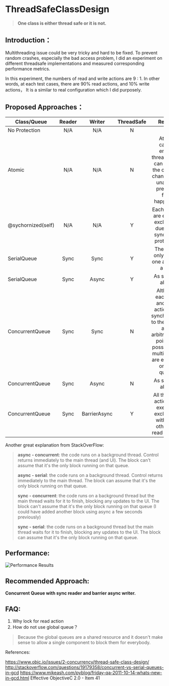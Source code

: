 # ThreadSafeClassDesign

> **One class is either thread safe or it is not.**

Introduction：
--------------------


Multithreading issue could be very tricky and hard to be fixed.  To prevent random crashes, especially the bad access problem, I did an experiment on different threadsafe implementations and measured corresponding performance metrics.

In this experiment, the numbers of read and write actions are 9 : 1. In other words,  at each test cases, there are 90% read actions, and 10% write actions， It is a similar to real configuration which I did purposely. 


Proposed Approaches：
--------------------

| Class/Queue       | Reader           | Writer  | ThreadSafe| Reason|
| ------------- |:-------------:|:-------------:|:-------------:|:-------------:|
| No Protection			| N/A | N/A | N |
| Atomic      			| N/A | N/A | N | Atomic cannot ensure threadsafe. It can reduce the crashing chances, but unable to prevent it from happening.|
| @sychornized(self)	| N/A | N/A | Y | Each actions are excuted exclusively due to the syncorized protection.
| SerialQueue      		| Sync | Sync | Y | The queue only excute one action at a time
| SerialQueue      		| Sync | Async | Y |As same as above
| ConcurrentQueue		| Sync | Sync | N |Although each read and write actions are synchronized to the callers, at an arbitrary time point, it is possible that multi actions are executed on that queue. |
| ConcurrentQueue		| Sync | Async | N | As same as above
| ConcurrentQueue		| Sync | BarrierAsync | Y | All the write actions are executed exclusively with each other and read actions. |


Another great explanation from StackOverFlow:
> **async - concurrent**: the code runs on a background thread. Control
> returns immediately to the main thread (and UI). The block can't
> assume that it's the only block running on that queue.
> 
> **async - serial**: the code runs on a background thread. Control returns
> immediately to the main thread. The block can assume that it's the
> only block running on that queue.
> 
> **sync - concurrent**: the code runs on a background thread but the main
> thread waits for it to finish, blocking any updates to the UI. The
> block can't assume that it's the only block running on that queue (I
> could have added another block using async a few seconds previously)
> 
> **sync - serial**: the code runs on a background thread but the main
> thread waits for it to finish, blocking any updates to the UI. The
> block can assume that it's the only block running on that queue.

Performance:
---------------------
![Performance Results](https://raw.githubusercontent.com/jiakai-lian/ThreadSafeClassDesign/master/performance.png)

Recommended Approach:
---------------------

**Concurrent Queue with sync reader and barrier async writer.**

FAQ:
----
1. Why lock for read action
2. How do not use global queue？
> Because the global queues are a shared resource and it doesn't make
> sense to allow a single component to block them for everybody.


References:

https://www.objc.io/issues/2-concurrency/thread-safe-class-design/
http://stackoverflow.com/questions/19179358/concurrent-vs-serial-queues-in-gcd
https://www.mikeash.com/pyblog/friday-qa-2011-10-14-whats-new-in-gcd.html
Effective ObjectiveC 2.0 - Item 41
